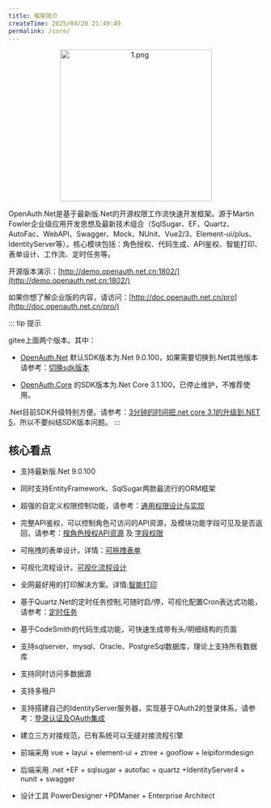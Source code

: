 ```yaml
---
title: 框架简介
createTime: 2025/04/20 21:49:49
permalink: /core/
---
```

<div style="text-align: center;">
  <img src="/logocore.png" alt="1.png" style="width: 300px; height: auto; display: inline-block;" />
</div>

OpenAuth.Net是基于最新版.Net的开源权限工作流快速开发框架。源于Martin Fowler企业级应用开发思想及最新技术组合（SqlSugar、EF、Quartz、AutoFac、WebAPI、Swagger、Mock、NUnit、Vue2/3、Element-ui/plus、IdentityServer等）。核心模块包括：角色授权、代码生成、API鉴权、智能打印、表单设计、工作流、定时任务等。

开源版本演示：[http://demo.openauth.net.cn:1802/](http://demo.openauth.net.cn:1802/)

如果你想了解企业版的内容，请访问：[http://doc.openauth.net.cn/pro](http://doc.openauth.net.cn/pro/)

::: tip 提示

gitee上面两个版本。其中：

* [OpenAuth.Net](https://gitee.com/dotnetchina/OpenAuth.Net) 默认SDK版本为.Net 9.0.100，如果需要切换到.Net其他版本请参考：[切换sdk版本](http://doc.openauth.net.cn/core/changesdk)

* [OpenAuth.Core](https://gitee.com/yubaolee/OpenAuth.Core) 的SDK版本为.Net Core 3.1.100，已停止维护，不推荐使用。

.Net目前SDK升级特别方便。请参考：[3分钟的时间把.net core 3.1的升级到.NET 5](https://www.cnblogs.com/yubaolee/p/Net3ToNet5.html)，所以不要纠结SDK版本问题。
:::

## 核心看点

* 支持最新版.Net 9.0.100
  
* 同时支持EntityFramework、SqlSugar两款最流行的ORM框架

* 超强的自定义权限控制功能，请参考：[通用权限设计与实现](https://www.cnblogs.com/yubaolee/p/DataPrivilege.html)

* 完整API鉴权，可以控制角色可访问的API资源，及模块功能字段可见及是否返回，请参考：[按角色授权API资源](http://doc.openauth.net.cn/core/apiauth.html#%E6%8C%89%E8%A7%92%E8%89%B2%E6%8E%88%E6%9D%83api%E8%B5%84%E6%BA%90) 及 [字段权限](/core/datapropertyrule/)

* 可拖拽的表单设计。详情：[可拖拽表单](/pro/dragform/)

* 可视化流程设计。[可视化流程设计](/pro/startflow/)  
  
* 全网最好用的打印解决方案。详情:[智能打印](/pro/printerplan/)

* 基于Quartz.Net的定时任务控制,可随时启/停，可视化配置Cron表达式功能，请参考：[定时任务](/core/job/)

* 基于CodeSmith的代码生成功能，可快速生成带有头/明细结构的页面

* 支持sqlserver、mysql、Oracle、PostgreSql数据库，理论上支持所有数据库

* 支持同时访问多数据源

* 支持多租户

* 支持搭建自己的IdentityServer服务器，实现基于OAuth2的登录体系，请参考：[登录认证及OAuth集成](/core/identity/)

* 建立三方对接规范，已有系统可以无缝对接流程引擎

* 前端采用 vue + layui + element-ui + ztree + gooflow + leipiformdesign

* 后端采用 .net +EF + sqlsugar + autofac + quartz +IdentityServer4 + nunit + swagger

* 设计工具 PowerDesigner +PDManer + Enterprise Architect